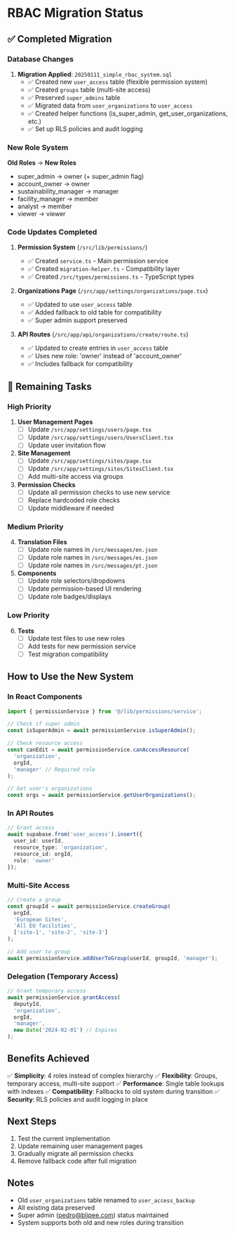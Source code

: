 # RBAC Migration Status

## ✅ Completed Migration

### Database Changes
1. **Migration Applied**: `20250111_simple_rbac_system.sql`
   - ✅ Created new `user_access` table (flexible permission system)
   - ✅ Created `groups` table (multi-site access)
   - ✅ Preserved `super_admins` table
   - ✅ Migrated data from `user_organizations` to `user_access`
   - ✅ Created helper functions (is_super_admin, get_user_organizations, etc.)
   - ✅ Set up RLS policies and audit logging

### New Role System
**Old Roles** → **New Roles**
- super_admin → owner (+ super_admin flag)
- account_owner → owner
- sustainability_manager → manager
- facility_manager → member
- analyst → member
- viewer → viewer

### Code Updates Completed
1. **Permission System** (`/src/lib/permissions/`)
   - ✅ Created `service.ts` - Main permission service
   - ✅ Created `migration-helper.ts` - Compatibility layer
   - ✅ Created `/src/types/permissions.ts` - TypeScript types

2. **Organizations Page** (`/src/app/settings/organizations/page.tsx`)
   - ✅ Updated to use `user_access` table
   - ✅ Added fallback to old table for compatibility
   - ✅ Super admin support preserved

3. **API Routes** (`/src/app/api/organizations/create/route.ts`)
   - ✅ Updated to create entries in `user_access` table
   - ✅ Uses new role: 'owner' instead of 'account_owner'
   - ✅ Includes fallback for compatibility

## 🚧 Remaining Tasks

### High Priority
1. **User Management Pages**
   - [ ] Update `/src/app/settings/users/page.tsx`
   - [ ] Update `/src/app/settings/users/UsersClient.tsx`
   - [ ] Update user invitation flow

2. **Site Management**
   - [ ] Update `/src/app/settings/sites/page.tsx`
   - [ ] Update `/src/app/settings/sites/SitesClient.tsx`
   - [ ] Add multi-site access via groups

3. **Permission Checks**
   - [ ] Update all permission checks to use new service
   - [ ] Replace hardcoded role checks
   - [ ] Update middleware if needed

### Medium Priority
4. **Translation Files**
   - [ ] Update role names in `/src/messages/en.json`
   - [ ] Update role names in `/src/messages/es.json`
   - [ ] Update role names in `/src/messages/pt.json`

5. **Components**
   - [ ] Update role selectors/dropdowns
   - [ ] Update permission-based UI rendering
   - [ ] Update role badges/displays

### Low Priority
6. **Tests**
   - [ ] Update test files to use new roles
   - [ ] Add tests for new permission service
   - [ ] Test migration compatibility

## How to Use the New System

### In React Components
```typescript
import { permissionService } from '@/lib/permissions/service';

// Check if super admin
const isSuperAdmin = await permissionService.isSuperAdmin();

// Check resource access
const canEdit = await permissionService.canAccessResource(
  'organization',
  orgId,
  'manager' // Required role
);

// Get user's organizations
const orgs = await permissionService.getUserOrganizations();
```

### In API Routes
```typescript
// Grant access
await supabase.from('user_access').insert({
  user_id: userId,
  resource_type: 'organization',
  resource_id: orgId,
  role: 'owner'
});
```

### Multi-Site Access
```typescript
// Create a group
const groupId = await permissionService.createGroup(
  orgId,
  'European Sites',
  'All EU facilities',
  ['site-1', 'site-2', 'site-3']
);

// Add user to group
await permissionService.addUserToGroup(userId, groupId, 'manager');
```

### Delegation (Temporary Access)
```typescript
// Grant temporary access
await permissionService.grantAccess(
  deputyId,
  'organization',
  orgId,
  'manager',
  new Date('2024-02-01') // Expires
);
```

## Benefits Achieved

✅ **Simplicity**: 4 roles instead of complex hierarchy
✅ **Flexibility**: Groups, temporary access, multi-site support
✅ **Performance**: Single table lookups with indexes
✅ **Compatibility**: Fallbacks to old system during transition
✅ **Security**: RLS policies and audit logging in place

## Next Steps

1. Test the current implementation
2. Update remaining user management pages
3. Gradually migrate all permission checks
4. Remove fallback code after full migration

## Notes

- Old `user_organizations` table renamed to `user_access_backup`
- All existing data preserved
- Super admin (pedro@blipee.com) status maintained
- System supports both old and new roles during transition
